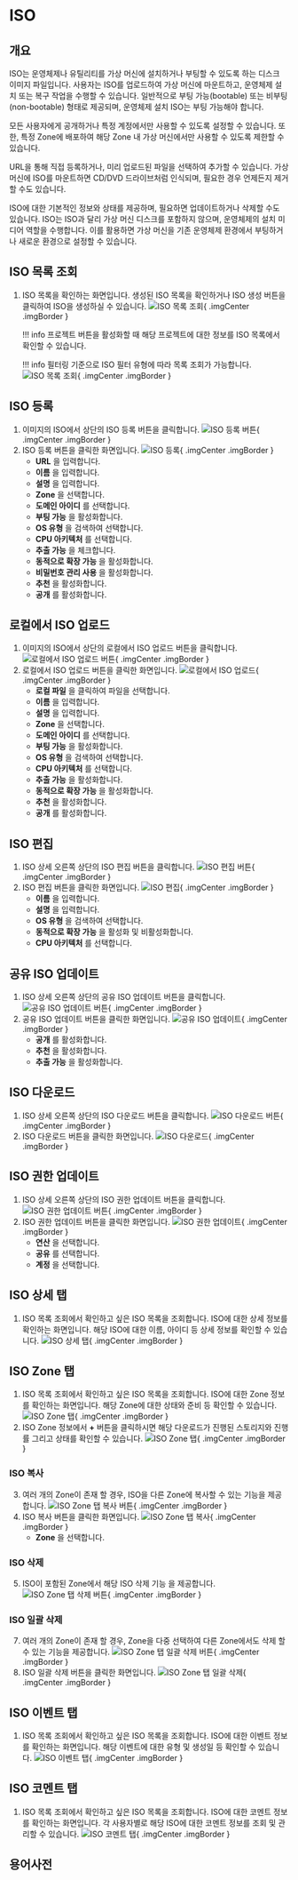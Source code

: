 
# ISO

## 개요
ISO는 운영체제나 유틸리티를 가상 머신에 설치하거나 부팅할 수 있도록 하는 디스크 이미지 파일입니다.
사용자는 ISO를 업로드하여 가상 머신에 마운트하고, 운영체제 설치 또는 복구 작업을 수행할 수 있습니다.
일반적으로 부팅 가능(bootable) 또는 비부팅(non-bootable) 형태로 제공되며, 운영체제 설치 ISO는 부팅 가능해야 합니다.

모든 사용자에게 공개하거나 특정 계정에서만 사용할 수 있도록 설정할 수 있습니다. 또한, 특정 Zone에 배포하여 해당 Zone 내 가상 머신에서만 사용할 수 있도록 제한할 수 있습니다.

URL을 통해 직접 등록하거나, 미리 업로드된 파일을 선택하여 추가할 수 있습니다. 가상 머신에 ISO를 마운트하면 CD/DVD 드라이브처럼 인식되며, 필요한 경우 언제든지 제거할 수도 있습니다.

ISO에 대한 기본적인 정보와 상태를 제공하며, 필요하면 업데이트하거나 삭제할 수도 있습니다. ISO는 ISO과 달리 가상 머신 디스크를 포함하지 않으며, 운영체제의 설치 미디어 역할을 수행합니다.
이를 활용하면 가상 머신을 기존 운영체제 환경에서 부팅하거나 새로운 환경으로 설정할 수 있습니다.

## ISO 목록 조회
1. ISO 목록을 확인하는 화면입니다. 생성된 ISO 목록을 확인하거나 ISO 생성 버튼을 클릭하여 ISO을 생성하실 수 있습니다.
    ![ISO 목록 조회](../../assets/images/admin-guide/mold/image/iso/iso-dashboard.png){ .imgCenter .imgBorder }

    !!! info
        프로젝트 버튼을 활성화할 때 해당 프로젝트에 대한 정보를 ISO 목록에서 확인할 수 있습니다.

    !!! info
        필터링 기준으로 ISO 필터 유형에 따라 목록 조회가 가능합니다.
        ![ISO 목록 조회](../../assets/images/admin-guide/mold/image/iso/iso-dashboard-filter.png){ .imgCenter .imgBorder }

## ISO 등록
1. 이미지의 ISO에서 상단의 ISO 등록 버튼을 클릭합니다.
    ![ISO 등록 버튼](../../assets/images/admin-guide/mold/image/iso/iso-url-register-01.png){ .imgCenter .imgBorder }
2. ISO 등록 버튼을 클릭한 화면입니다.
    ![ISO 등록](../../assets/images/admin-guide/mold/image/iso/iso-url-register-02.png){ .imgCenter .imgBorder }
    - **URL** 을 입력합니다.
    - **이름** 을 입력합니다.
    - **설명** 을 입력합니다.
    - **Zone** 을 선택합니다.
    - **도메인 아이디** 를 선택합니다.
    - **부팅 가능** 을 활성화합니다.
    - **OS 유형** 을 검색하여 선택합니다.
    - **CPU 아키텍처** 를 선택합니다.
    - **추출 가능** 을 체크합니다.
    - **동적으로 확장 가능** 을 활성화합니다.
    - **비밀번호 관리 사용** 을 활성화합니다.
    - **추천** 을 활성화합니다.
    - **공개** 를 활성화합니다.

## 로컬에서 ISO 업로드
1. 이미지의 ISO에서 상단의 로컬에서 ISO 업로드 버튼을 클릭합니다.
    ![로컬에서 ISO 업로드 버튼](../../assets/images/admin-guide/mold/image/iso/iso-local-upload-01.png){ .imgCenter .imgBorder }
2. 로컬에서 ISO 업로드 버튼을 클릭한 화면입니다.
    ![로컬에서 ISO 업로드](../../assets/images/admin-guide/mold/image/iso/iso-local-upload-02.png){ .imgCenter .imgBorder }
    - **로컬 파일** 을 클릭하여 파일을 선택합니다.
    - **이름** 을 입력합니다.
    - **설명** 을 입력합니다.
    - **Zone** 을 선택합니다.
    - **도메인 아이디** 를 선택합니다.
    - **부팅 가능** 을 활성화합니다.
    - **OS 유형** 을 검색하여 선택합니다.
    - **CPU 아키텍처** 를 선택합니다.
    - **추출 가능** 을 활성화합니다.
    - **동적으로 확장 가능** 을 활성화합니다.
    - **추천** 을 활성화합니다.
    - **공개** 를 활성화합니다.

## ISO 편집
1. ISO 상세 오른쪽 상단의 ISO 편집 버튼을 클릭합니다.
    ![ISO 편집 버튼](../../assets/images/admin-guide/mold/image/iso/iso-update-01.png){ .imgCenter .imgBorder }
2. ISO 편집 버튼을 클릭한 화면입니다.
    ![ISO 편집](../../assets/images/admin-guide/mold/image/iso/iso-update-02.png){ .imgCenter .imgBorder }
    - **이름** 을 입력합니다.
    - **설명** 을 입력합니다.
    - **OS 유형** 을 검색하여 선택합니다.
    - **동적으로 확장 가능** 을 활성화 및 비활성화합니다.
    - **CPU 아키텍처** 를 선택합니다.

## 공유 ISO 업데이트
1. ISO 상세 오른쪽 상단의 공유 ISO 업데이트 버튼을 클릭합니다.
    ![공유 ISO 업데이트 버튼](../../assets/images/admin-guide/mold/image/iso/iso-share-update-01.png){ .imgCenter .imgBorder }
2. 공유 ISO 업데이트 버튼을 클릭한 화면입니다.
    ![공유 ISO 업데이트](../../assets/images/admin-guide/mold/image/iso/iso-share-update-02.png){ .imgCenter .imgBorder }
    - **공개** 를 활성화합니다.
    - **추천** 을 활성화합니다.
    - **추출 가능** 을 활성화합니다.

## ISO 다운로드
1. ISO 상세 오른쪽 상단의 ISO 다운로드 버튼을 클릭합니다.
    ![ISO 다운로드 버튼](../../assets/images/admin-guide/mold/image/iso/iso-download-01.png){ .imgCenter .imgBorder }
2. ISO 다운로드 버튼을 클릭한 화면입니다.
    ![ISO 다운로드](../../assets/images/admin-guide/mold/image/iso/iso-download-02.png){ .imgCenter .imgBorder }

## ISO 권한 업데이트
1. ISO 상세 오른쪽 상단의 ISO 권한 업데이트 버튼을 클릭합니다.
    ![ISO 권한 업데이트 버튼](../../assets/images/admin-guide/mold/image/iso/iso-authority-update-01.png){ .imgCenter .imgBorder }
2. ISO 권한 업데이트 버튼을 클릭한 화면입니다.
    ![ISO 권한 업데이트](../../assets/images/admin-guide/mold/image/iso/iso-authority-update-02.png){ .imgCenter .imgBorder }
    - **연산** 을 선택합니다.
    - **공유** 를 선택합니다.
    - **계정** 을 선택합니다.

## ISO 상세 탭
1. ISO 목록 조회에서 확인하고 싶은 ISO 목록을 조회합니다. ISO에 대한 상세 정보를 확인하는 화면입니다. 해당 ISO에 대한 이름, 아이디 등 상세 정보를 확인할 수 있습니다.
    ![ISO 상세 탭](../../assets/images/admin-guide/mold/image/iso/iso-info.png){ .imgCenter .imgBorder }

## ISO Zone 탭
1. ISO 목록 조회에서 확인하고 싶은 ISO 목록을 조회합니다. ISO에 대한 Zone 정보를 확인하는 화면입니다. 해당 Zone에 대한 상태와 준비 등 확인할 수 있습니다.
    ![ISO Zone 탭](../../assets/images/admin-guide/mold/image/iso/iso-zone-01.png){ .imgCenter .imgBorder }
2. ISO Zone 정보에서 **+** 버튼을 클릭하시면 해당 다운로드가 진행된 스토리지와 진행률 그리고 상태를 확인할 수 있습니다.
    ![ISO Zone 탭](../../assets/images/admin-guide/mold/image/iso/iso-zone-02.png){ .imgCenter .imgBorder }

### ISO 복사
3. 여러 개의 Zone이 존재 할 경우, ISO을 다른 Zone에 복사할 수 있는 기능을 제공합니다.
    ![ISO Zone 탭 복사 버튼](../../assets/images/admin-guide/mold/image/iso/iso-zone-info-copy-01.png){ .imgCenter .imgBorder }
4. ISO 복사 버튼을 클릭한 화면입니다.
    ![ISO Zone 탭 복사](../../assets/images/admin-guide/mold/image/iso/iso-zone-info-copy-02.png){ .imgCenter .imgBorder }
    - **Zone** 을 선택합니다.

### ISO 삭제
5. ISO이 포함된 Zone에서 해당 ISO 삭제 기능 을 제공합니다.
    ![ISO Zone 탭 삭제 버튼](../../assets/images/admin-guide/mold/image/iso/iso-zone-info-delete-01.png){ .imgCenter .imgBorder }

### ISO 일괄 삭제
7. 여러 개의 Zone이 존재 할 경우, Zone을 다중 선택하여 다른 Zone에서도 삭제 할 수 있는 기능을 제공합니다.
    ![ISO Zone 탭 일괄 삭제 버튼](../../assets/images/admin-guide/mold/image/iso/iso-zone-info-all-delete-01.png){ .imgCenter .imgBorder }
8. ISO 일괄 삭제 버튼을 클릭한 화면입니다.
    ![ISO Zone 탭 일괄 삭제](../../assets/images/admin-guide/mold/image/iso/iso-zone-info-all-delete-02.png){ .imgCenter .imgBorder }

## ISO 이벤트 탭
1. ISO 목록 조회에서 확인하고 싶은 ISO 목록을 조회합니다. ISO에 대한 이벤트 정보를 확인하는 화면입니다. 해당 이벤트에 대한 유형 및 생성일 등 확인할 수 있습니다.
    ![ISO 이벤트 탭](../../assets/images/admin-guide/mold/image/iso/iso-event.png){ .imgCenter .imgBorder }

## ISO 코멘트 탭
1. ISO 목록 조회에서 확인하고 싶은 ISO 목록을 조회합니다. ISO에 대한 코멘트 정보를 확인하는 화면입니다. 각 사용자별로 해당 ISO에 대한 코멘트 정보를 조회 및 관리할 수 있습니다.
    ![ISO 코멘트 탭](../../assets/images/admin-guide/mold/image/iso/iso-coment.png){ .imgCenter .imgBorder }

## 용어사전
